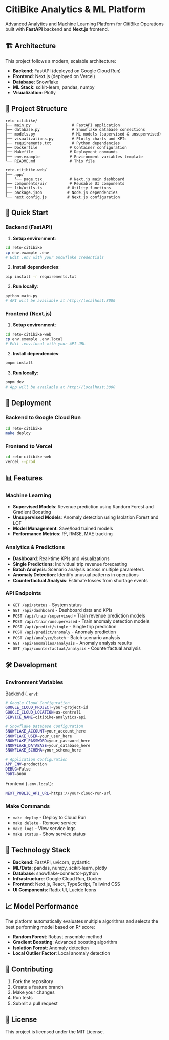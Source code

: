 # CitiBike Analytics & ML Platform

Advanced Analytics and Machine Learning Platform for CitiBike Operations built with **FastAPI** backend and **Next.js** frontend.

## 🏗️ Architecture

This project follows a modern, scalable architecture:

- **Backend**: FastAPI (deployed on Google Cloud Run)
- **Frontend**: Next.js (deployed on Vercel)
- **Database**: Snowflake
- **ML Stack**: scikit-learn, pandas, numpy
- **Visualization**: Plotly

## 📁 Project Structure

```
reto-citibike/
├── main.py                  # FastAPI application
├── database.py              # Snowflake database connections
├── models.py                # ML models (supervised & unsupervised)
├── visualizations.py        # Plotly charts and KPIs
├── requirements.txt         # Python dependencies
├── Dockerfile              # Container configuration
├── Makefile                # Deployment commands
├── env.example             # Environment variables template
└── README.md               # This file

reto-citibike-web/
├── app/
│   └── page.tsx            # Next.js main dashboard
├── components/ui/          # Reusable UI components
├── lib/utils.ts           # Utility functions
├── package.json           # Node.js dependencies
└── next.config.js         # Next.js configuration
```

## 🚀 Quick Start

### Backend (FastAPI)

1. **Setup environment**:

```bash
cd reto-citibike
cp env.example .env
# Edit .env with your Snowflake credentials
```

2. **Install dependencies**:

```bash
pip install -r requirements.txt
```

3. **Run locally**:

```bash
python main.py
# API will be available at http://localhost:8000
```

### Frontend (Next.js)

1. **Setup environment**:

```bash
cd reto-citibike-web
cp env.example .env.local
# Edit .env.local with your API URL
```

2. **Install dependencies**:

```bash
pnpm install
```

3. **Run locally**:

```bash
pnpm dev
# App will be available at http://localhost:3000
```

## 🚢 Deployment

### Backend to Google Cloud Run

```bash
cd reto-citibike
make deploy
```

### Frontend to Vercel

```bash
cd reto-citibike-web
vercel --prod
```

## 📊 Features

### Machine Learning

- **Supervised Models**: Revenue prediction using Random Forest and Gradient Boosting
- **Unsupervised Models**: Anomaly detection using Isolation Forest and LOF
- **Model Management**: Save/load trained models
- **Performance Metrics**: R², RMSE, MAE tracking

### Analytics & Predictions

- **Dashboard**: Real-time KPIs and visualizations
- **Single Predictions**: Individual trip revenue forecasting
- **Batch Analysis**: Scenario analysis across multiple parameters
- **Anomaly Detection**: Identify unusual patterns in operations
- **Counterfactual Analysis**: Estimate losses from shortage events

### API Endpoints

- `GET /api/status` - System status
- `GET /api/dashboard` - Dashboard data and KPIs
- `POST /api/train/supervised` - Train revenue prediction models
- `POST /api/train/unsupervised` - Train anomaly detection models
- `POST /api/predict/single` - Single trip prediction
- `POST /api/predict/anomaly` - Anomaly prediction
- `POST /api/analyze/batch` - Batch scenario analysis
- `GET /api/anomalies/analysis` - Anomaly analysis results
- `GET /api/counterfactual/analysis` - Counterfactual analysis

## 🛠️ Development

### Environment Variables

Backend (`.env`):

```bash
# Google Cloud Configuration
GOOGLE_CLOUD_PROJECT=your-project-id
GOOGLE_CLOUD_LOCATION=us-central1
SERVICE_NAME=citibike-analytics-api

# Snowflake Database Configuration
SNOWFLAKE_ACCOUNT=your_account_here
SNOWFLAKE_USER=your_user_here
SNOWFLAKE_PASSWORD=your_password_here
SNOWFLAKE_DATABASE=your_database_here
SNOWFLAKE_SCHEMA=your_schema_here

# Application Configuration
APP_ENV=production
DEBUG=False
PORT=8000
```

Frontend (`.env.local`):

```bash
NEXT_PUBLIC_API_URL=https://your-cloud-run-url
```

### Make Commands

- `make deploy` - Deploy to Cloud Run
- `make delete` - Remove service
- `make logs` - View service logs
- `make status` - Show service status

## 🔧 Technology Stack

- **Backend**: FastAPI, uvicorn, pydantic
- **ML/Data**: pandas, numpy, scikit-learn, plotly
- **Database**: snowflake-connector-python
- **Infrastructure**: Google Cloud Run, Docker
- **Frontend**: Next.js, React, TypeScript, Tailwind CSS
- **UI Components**: Radix UI, Lucide Icons

## 📈 Model Performance

The platform automatically evaluates multiple algorithms and selects the best performing model based on R² score:

- **Random Forest**: Robust ensemble method
- **Gradient Boosting**: Advanced boosting algorithm
- **Isolation Forest**: Anomaly detection
- **Local Outlier Factor**: Local anomaly detection

## 🤝 Contributing

1. Fork the repository
2. Create a feature branch
3. Make your changes
4. Run tests
5. Submit a pull request

## 📄 License

This project is licensed under the MIT License.
